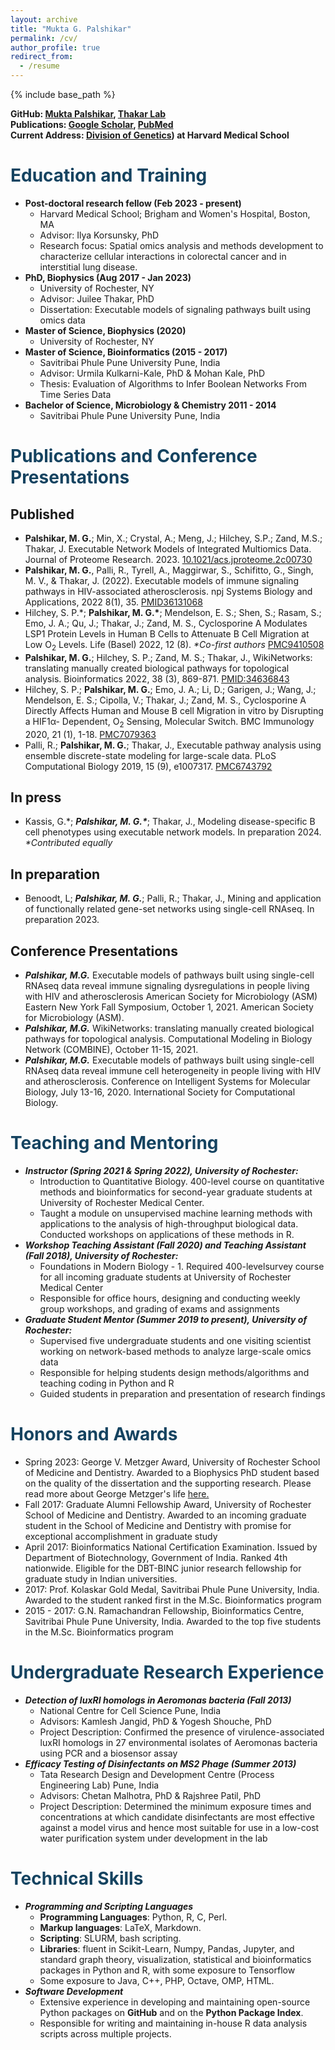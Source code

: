 ```yaml
---
layout: archive
title: "Mukta G. Palshikar"
permalink: /cv/
author_profile: true
redirect_from:
  - /resume
---
```


{% include base_path %}

**GitHub: [Mukta Palshikar](https://github.com/mgp13), [Thakar Lab](https://github.com/Thakar-Lab)**<br>
**Publications: [Google Scholar](https://scholar.google.com/citations?hl=en&user=wKCY16IAAAAJ&view_op=list_works&sortby=pubdate), [PubMed](https://pubmed.ncbi.nlm.nih.gov/?term=mukta+palshikar)**<br>
**Current Address: [Division of Genetics](https://www.korsunskylab.org/team)) at Harvard Medical School**

<span style="color:#154360">Education and Training</span>
======

* **Post-doctoral research fellow (Feb 2023 - present)**
  - Harvard Medical School; Brigham and Women's Hospital, Boston, MA
  - Advisor: Ilya Korsunsky, PhD
  - Research focus: Spatial omics analysis and methods development to characterize cellular interactions in colorectal cancer and in interstitial lung disease. 
* **PhD, Biophysics (Aug 2017 - Jan 2023)**
  - University of Rochester, NY
  - Advisor: Juilee Thakar, PhD
  - Dissertation: Executable models of signaling pathways built using omics data
* **Master of Science, Biophysics (2020)**
  - University of Rochester, NY
* **Master of Science, Bioinformatics (2015 - 2017)**
  - Savitribai Phule Pune University Pune, India
  - Advisor: Urmila Kulkarni-Kale, PhD & Mohan Kale, PhD
  - Thesis: Evaluation of Algorithms to Infer Boolean Networks From Time Series Data
* **Bachelor of Science, Microbiology & Chemistry 2011 - 2014**
  - Savitribai Phule Pune University Pune, India

<span style="color:#154360">Publications and Conference Presentations</span>
======

Published
------
* **Palshikar, M. G.**; Min, X.; Crystal, A.; Meng, J.; Hilchey, S.P.; Zand, M.S.; Thakar, J. Executable Network Models of Integrated Multiomics Data. Journal of Proteome Research. 2023. [10.1021/acs.jproteome.2c00730](https://doi.org/10.1021/acs.jproteome.2c00730)
* **Palshikar, M. G.**, Palli, R., Tyrell, A., Maggirwar, S., Schifitto, G., Singh, M. V., & Thakar, J. (2022). Executable models of immune signaling pathways in HIV-associated atherosclerosis. npj Systems Biology and Applications, 2022 8(1), 35. [PMID36131068](https://pubmed.ncbi.nlm.nih.gov/36131068/)
* Hilchey, S. P.<span>&#42;</span>; **Palshikar, M. G.<span>&#42;</span>**; Mendelson, E. S.; Shen, S.; Rasam, S.; Emo, J. A.; Qu, J.; Thakar, J.; Zand, M. S., Cyclosporine A Modulates LSP1 Protein Levels in Human B Cells to Attenuate B Cell Migration at Low O<sub>2</sub> Levels. Life (Basel) 2022, 12 (8). *<span>&#42;</span>Co-first authors* [PMC9410508](https://pubmed.ncbi.nlm.nih.gov/36013463/)
* **Palshikar, M. G.**; Hilchey, S. P.; Zand, M. S.; Thakar, J., WikiNetworks: translating manually created biological pathways for topological analysis. Bioinformatics 2022, 38 (3), 869-871. [PMID:34636843](https://pubmed.ncbi.nlm.nih.gov/34636843/)
* Hilchey, S. P.; **Palshikar, M. G.**; Emo, J. A.; Li, D.; Garigen, J.; Wang, J.; Mendelson, E. S.; Cipolla, V.; Thakar, J.; Zand, M. S., Cyclosporine A Directly Affects Human and Mouse B cell Migration in vitro by Disrupting a HIF1α- Dependent, O<sub>2</sub> Sensing, Molecular Switch. BMC Immunology 2020, 21 (1), 1-18. [PMC7079363](https://www.ncbi.nlm.nih.gov/pmc/articles/PMC7079363/)
* Palli, R.; **Palshikar, M. G.**; Thakar, J., Executable pathway analysis using ensemble discrete-state modeling for large-scale data. PLoS Computational Biology 2019, 15 (9), e1007317. [PMC6743792](https://www.ncbi.nlm.nih.gov/pmc/articles/PMC6743792/)

In press
------
* Kassis, G.<span>&#42;</span>; ***Palshikar, M. G.<span>&#42;</span>***; Thakar, J., Modeling disease-specific B cell phenotypes using executable network models. In preparation 2024. *&ast;Contributed equally*

In preparation
------
* Benoodt, L; ***Palshikar, M. G.***; Palli, R.; Thakar, J., Mining and application of functionally related gene-set networks using single-cell RNAseq. In preparation 2023.

Conference Presentations
------
* ***Palshikar, M.G.*** Executable models of pathways built using single-cell RNAseq data reveal immune signaling dysregulations in people living with HIV and atherosclerosis American Society for Microbiology (ASM) Eastern New York Fall Symposium, October 1, 2021. American Society for Microbiology (ASM).
* ***Palshikar, M.G.*** WikiNetworks: translating manually created biological pathways for topological analysis. Computational Modeling in Biology Network (COMBINE), October 11-15, 2021.
* ***Palshikar, M.G.*** Executable models of pathways built using single-cell RNAseq data reveal immune cell heterogeneity in people living with HIV and atherosclerosis. Conference on Intelligent Systems for Molecular Biology, July 13-16, 2020. International Society for Computational Biology.

<span style="color:#154360">Teaching and Mentoring</span>
======

* ***Instructor (Spring 2021 & Spring 2022), University of Rochester:***
  - Introduction to Quantitative Biology. 400-level course on quantitative methods and bioinformatics for second-year graduate students at
  University of Rochester Medical Center.
  - Taught a module on unsupervised machine learning methods with applications to the analysis of high-throughput biological
  data. Conducted workshops on applications of these methods in R.
* ***Workshop Teaching Assistant (Fall 2020) and Teaching Assistant (Fall 2018), University of Rochester:***
  - Foundations in Modern Biology - 1. Required 400-levelsurvey course for all incoming graduate students at University of Rochester
  Medical Center
  - Responsible for office hours, designing and conducting weekly group workshops, and grading of exams and assignments
* ***Graduate Student Mentor (Summer 2019 to present), University of Rochester:***
  - Supervised five undergraduate students and one visiting scientist working on network-based methods to analyze large-scale
  omics data
  - Responsible for helping students design methods/algorithms and teaching coding in Python and R
  - Guided students in preparation and presentation of research findings

<span style="color:#154360">Honors and Awards</span>
======

  - Spring 2023: George V. Metzger Award, University of Rochester School of Medicine and Dentistry. Awarded to a Biophysics PhD student based on the quality of the dissertation and the supporting research. Please read more about George Metzger's life [here.](https://www.urmc.rochester.edu/biochemistry-biophysics/awards/metzger-award.aspx)
  - Fall 2017: Graduate Alumni Fellowship Award, University of Rochester School of Medicine and Dentistry. Awarded to an incoming graduate student in the School of Medicine and Dentistry with promise for exceptional
accomplishment in graduate study
  - April 2017: Bioinformatics National Certification Examination. Issued by Department of Biotechnology, Government of India. Ranked 4th nationwide. Eligible for the DBT-BINC junior research fellowship for graduate study in Indian universities.
  - 2017: Prof. Kolaskar Gold Medal, Savitribai Phule Pune University, India. Awarded to the student ranked first in the M.Sc. Bioinformatics program
  - 2015 - 2017: G.N. Ramachandran Fellowship, Bioinformatics Centre, Savitribai Phule Pune University, India. Awarded to the top five students in the M.Sc. Bioinformatics program

<span style="color:#154360">Undergraduate Research Experience</span>
======

* ***Detection of luxRI homologs in Aeromonas bacteria (Fall 2013)***
  - National Centre for Cell Science Pune, India
  - Advisors: Kamlesh Jangid, PhD & Yogesh Shouche, PhD
  - Project Description: Confirmed the presence of virulence-associated luxRI homologs in 27 environmental isolates of Aeromonas bacteria
using PCR and a biosensor assay
* ***Efficacy Testing of Disinfectants on MS2 Phage (Summer 2013)***
  - Tata Research Design and Development Centre (Process Engineering Lab) Pune, India
  - Advisors: Chetan Malhotra, PhD & Rajshree Patil, PhD
  - Project Description: Determined the minimum exposure times and concentrations at which candidate disinfectants are most effective
against a model virus and hence most suitable for use in a low-cost water purification system under development in the lab


<span style="color:#154360">Technical Skills</span>
======

* ***Programming and Scripting Languages***
  - **Programming Languages**: Python, R, C, Perl.
  - **Markup languages**: LaTeX, Markdown.
  - **Scripting**: SLURM, bash scripting.
  - **Libraries**: fluent in Scikit-Learn, Numpy, Pandas, Jupyter, and standard graph theory, visualization, statistical and bioinformatics packages in Python and R, with some exposure to Tensorflow
  - Some exposure to Java, C++, PHP, Octave, OMP, HTML.
* ***Software Development***
  - Extensive experience in developing and maintaining open-source Python packages on **GitHub** and on the **Python Package Index**.
  - Responsible for writing and maintaining in-house R data analysis scripts across multiple projects.
